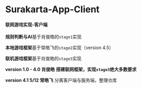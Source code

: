 # Surakarta-App-Client

#### 联网游戏实现-客户端

**规则判断与AI**基于肖俊皓的`stage1`实现

**本地游戏框架**基于常皓飞的`stage2`实现（version 4.5）

**联机游戏框架**基于肖俊皓的`stage3`实现



**version 1.0 - 4.0  肖俊皓**  **搭建联网框架，实现`stage3`绝大多数要求**

**version 4.1  5/12  常皓飞**  分离客户端与服务端，整理仓库

